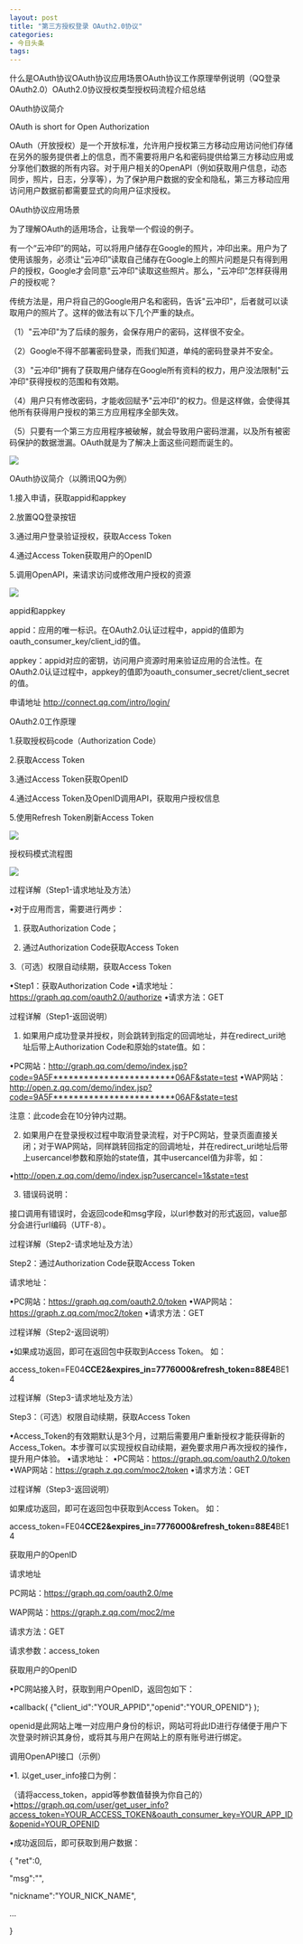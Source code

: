 ```yaml
---
layout: post
title: "第三方授权登录 OAuth2.0协议"
categories:
- 今日头条
tags:
---
```

什么是OAuth协议OAuth协议应用场景OAuth协议工作原理举例说明（QQ登录OAuth2.0）OAuth2.0协议授权类型授权码流程介绍总结

OAuth协议简介

 OAuth is short for Open Authorization

 OAuth（开放授权）是一个开放标准，允许用户授权第三方移动应用访问他们存储在另外的服务提供者上的信息，而不需要将用户名和密码提供给第三方移动应用或分享他们数据的所有内容。对于用户相关的OpenAPI（例如获取用户信息，动态同步，照片，日志，分享等），为了保护用户数据的安全和隐私，第三方移动应用访问用户数据前都需要显式的向用户征求授权。

OAuth协议应用场景

为了理解OAuth的适用场合，让我举一个假设的例子。

有一个“云冲印”的网站，可以将用户储存在Google的照片，冲印出来。用户为了使用该服务，必须让“云冲印”读取自己储存在Google上的照片问题是只有得到用户的授权，Google才会同意"云冲印"读取这些照片。那么，"云冲印"怎样获得用户的授权呢？

传统方法是，用户将自己的Google用户名和密码，告诉"云冲印"，后者就可以读取用户的照片了。这样的做法有以下几个严重的缺点。

（1）"云冲印"为了后续的服务，会保存用户的密码，这样很不安全。

（2）Google不得不部署密码登录，而我们知道，单纯的密码登录并不安全。

（3）"云冲印"拥有了获取用户储存在Google所有资料的权力，用户没法限制"云冲印"获得授权的范围和有效期。

（4）用户只有修改密码，才能收回赋予"云冲印"的权力。但是这样做，会使得其他所有获得用户授权的第三方应用程序全部失效。

（5）只要有一个第三方应用程序被破解，就会导致用户密码泄漏，以及所有被密码保护的数据泄漏。OAuth就是为了解决上面这些问题而诞生的。

![](http://p3.pstatp.com/large/ca1000315e8ec2c8034)

OAuth协议简介（以腾讯QQ为例）

1.接入申请，获取appid和appkey

2.放置QQ登录按钮

3.通过用户登录验证授权，获取Access Token

4.通过Access Token获取用户的OpenID

5.调用OpenAPI，来请求访问或修改用户授权的资源

![](http://p1.pstatp.com/large/c120006b664ea386618)

appid和appkey

 appid：应用的唯一标识。在OAuth2.0认证过程中，appid的值即为oauth_consumer_key/client_id的值。

appkey：appid对应的密钥，访问用户资源时用来验证应用的合法性。在OAuth2.0认证过程中，appkey的值即为oauth_consumer_secret/client_secret的值。 

申请地址 http://connect.qq.com/intro/login/

OAuth2.0工作原理

1.获取授权码code（Authorization Code） 

2.获取Access Token 

3.通过Access Token获取OpenID 

4.通过Access Token及OpenID调用API，获取用户授权信息 

5.使用Refresh Token刷新Access Token

![](http://p2.pstatp.com/large/c120006b844df540447)

授权码模式流程图

![](http://p3.pstatp.com/large/ca400004bbe29c27003)

过程详解（Step1-请求地址及方法）

 •对于应用而言，需要进行两步：

1. 获取Authorization Code；

2. 通过Authorization Code获取Access Token

3.（可选）权限自动续期，获取Access Token

•Step1：获取Authorization Code •请求地址：https://graph.qq.com/oauth2.0/authorize •请求方法：GET

过程详解（Step1-返回说明）

1. 如果用户成功登录并授权，则会跳转到指定的回调地址，并在redirect_uri地址后带上Authorization Code和原始的state值。如：

•PC网站：http://graph.qq.com/demo/index.jsp?code=9A5F************************06AF&state=test •WAP网站：http://open.z.qq.com/demo/index.jsp?code=9A5F************************06AF&state=test

注意：此code会在10分钟内过期。

2. 如果用户在登录授权过程中取消登录流程，对于PC网站，登录页面直接关闭；对于WAP网站，同样跳转回指定的回调地址，并在redirect_uri地址后带上usercancel参数和原始的state值，其中usercancel值为非零，如：

•http://open.z.qq.com/demo/index.jsp?usercancel=1&state=test

3. 错误码说明：

接口调用有错误时，会返回code和msg字段，以url参数对的形式返回，value部分会进行url编码（UTF-8）。

过程详解（Step2-请求地址及方法）

Step2：通过Authorization Code获取Access Token

请求地址：

•PC网站：https://graph.qq.com/oauth2.0/token •WAP网站：https://graph.z.qq.com/moc2/token •请求方法：GET

过程详解（Step2-返回说明）

 •如果成功返回，即可在返回包中获取到Access Token。 如：

access_token=FE04************************CCE2&expires_in=7776000&refresh_token=88E4************************BE14

过程详解（Step3-请求地址及方法）

Step3：（可选）权限自动续期，获取Access Token

•Access_Token的有效期默认是3个月，过期后需要用户重新授权才能获得新的Access_Token。本步骤可以实现授权自动续期，避免要求用户再次授权的操作，提升用户体验。 •请求地址： •PC网站：https://graph.qq.com/oauth2.0/token •WAP网站：https://graph.z.qq.com/moc2/token •请求方法：GET

过程详解（Step3-返回说明）

如果成功返回，即可在返回包中获取到Access Token。 如：

access_token=FE04************************CCE2&expires_in=7776000&refresh_token=88E4************************BE14

获取用户的OpenID

请求地址 

PC网站：https://graph.qq.com/oauth2.0/me

WAP网站：https://graph.z.qq.com/moc2/me 

请求方法：GET 

请求参数：access_token

获取用户的OpenID

 •PC网站接入时，获取到用户OpenID，返回包如下：

 •callback( {"client_id":"YOUR_APPID","openid":"YOUR_OPENID"} );

openid是此网站上唯一对应用户身份的标识，网站可将此ID进行存储便于用户下次登录时辨识其身份，或将其与用户在网站上的原有账号进行绑定。

调用OpenAPI接口（示例）

 •1. 以get_user_info接口为例：

（请将access_token，appid等参数值替换为你自己的） •https://graph.qq.com/user/get_user_info?access_token=YOUR_ACCESS_TOKEN&oauth_consumer_key=YOUR_APP_ID&openid=YOUR_OPENID

 •成功返回后，即可获取到用户数据：

{ "ret":0,

"msg":"",

"nickname":"YOUR_NICK_NAME",

 ...

}